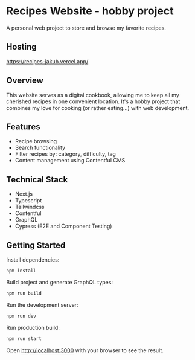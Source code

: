 # Recipes Website - hobby project

A personal web project to store and browse my favorite recipes.

## Hosting

https://recipes-jakub.vercel.app/

## Overview

This website serves as a digital cookbook, allowing me to keep all my cherished recipes in one convenient location. It's a hobby project that combines my love for cooking (or rather eating...) with web development.

## Features

- Recipe browsing
- Search functionality
- Filter recipes by: category, difficulty, tag
- Content management using Contentful CMS

## Technical Stack

- Next.js
- Typescript
- Tailwindcss
- Contentful
- GraphQL
- Cypress (E2E and Component Testing)

## Getting Started

Install dependencies:

```bash
npm install
```

Build project and generate GraphQL types:

```bash
npm run build
```

Run the development server:

```bash
npm run dev
```

Run production build:

```bash
npm run start
```

Open [http://localhost:3000](http://localhost:3000) with your browser to see the result.

